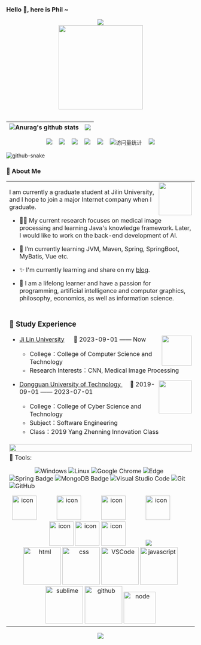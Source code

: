 ### Hello 👋, here is Phil ~
<div align="center">

  <!-- dynamic typing effect 动态打字效果 -->
  <div>
    <a href="https://blog.csdn.net/m0_46335449">
      <img src="https://readme-typing-svg.demolab.com?font=Fira+Code&pause=1000&width=435&lines=I'm Phil, welcome here!&center=true&size=27" />
    </a>
  </div>

  <!-- knock code pictures 敲代码的图片 -->
  <picture>
    <source media="(prefers-color-scheme: dark)" srcset="https://cdn.jsdelivr.net/gh/Wang-Phil/Wang-Phil/assets/images/coding.gif" />
    <source media="(prefers-color-scheme: light)" srcset="https://cdn.jsdelivr.net/gh/Wang-Phil/Wang-Phil/assets/images/developer.svg" height="225px" />
    <img src="https://cdn.jsdelivr.net/gh/Wang-Phil/Wang-Phil/assets/images/coding.gif" />
  </picture>

  <!-- for beauty 留个空行好看点 -->
  <div>&nbsp;</div>

<!-- 个人信息统计 -->
  | <img align="center" src="https://github-readme-stats.vercel.app/api?username=Wang-Phil&show_icons=true&include_all_commits=true&theme=buefy&hide_border=true" alt="Anurag's github stats" /> | <img align="center" src="https://github-readme-stats.vercel.app/api/top-langs/?username=Wang-Phil&layout=compact&theme=buefy&hide_border=true" /> |
| ------------- | ------------- |

  <!-- profile logo 个人资料徽标 -->
  <div>
        <a href="https://blog.csdn.net/m0_46335449"><img src="https://img.shields.io/badge/Website-博客-green" /></a>&emsp;
    <a href="https://twitter.com/Phil_Wang66"><img src="https://img.shields.io/badge/Twitter-推特-blue" /></a>&emsp;
    <a href="https://www.youtube.com/@Wang Phil"><img src="https://img.shields.io/badge/YouTube-油管-c32136" /></a>&emsp;
    <a href="https://www.zhihu.com/people/wu-jin-zhi-zhan-20"><img src="https://img.shields.io/badge/zhihu-知乎-blue" /></a>&emsp;
    <a href="https://space.bilibili.com/476624719/"><img src="https://img.shields.io/badge/Bilibili-B站-ff69b4" /></a>&emsp;
    <!-- visitor -->
    <img src="https://komarev.com/ghpvc/?username=Wang-Phil&label=Views&color=0e75b6&style=flat" alt="访问量统计" />&emsp;
    <!-- wakatime -->    
    <a href="https://wakatime.com/@Wang-Phil"><img src="https://wakatime.com/badge/user/42d0678c-368b-448b-9a77-5d21c5b55352.svg" /></a>

  </div>
</div>

<br>

  <!-- Snake Code Contribution Map 贪吃蛇代码贡献图 -->
  <picture>
    <source media="(prefers-color-scheme: dark)" srcset="https://cdn.jsdelivr.net/gh/Wang-Phil/Wang-Phil/profile-snake-contrib/github-contribution-grid-snake-dark1.svg" />
    <source media="(prefers-color-scheme: light)" srcset="https://cdn.jsdelivr.net/gh/Wang-Phil/Wang-Phil/profile-snake-contrib/github-contribution-grid-snake1.svg" />
    <img alt="github-snake" src="https://cdn.jsdelivr.net/gh/Wang-Phil/Wang-Phil/profile-snake-contrib/github-contribution-grid-snake-dark1.svg" />
  </picture>


### 🤺 About Me

<table>
  
<tr><td>

<img align="right" width="88" src="https://cdn.jsdelivr.net/gh/Wang-Phil/Wang-Phil/assets/images/computer.png" />

I am currently a graduate student at Jilin University, and I hope to join a major Internet company when I graduate.

- 🧑‍💼 My current research focuses on medical image processing and learning Java's knowledge framework. Later, I would like to work on the back-end development of AI.

- 🌱 I’m currently learning JVM, Maven, Spring, SpringBoot, MyBatis, Vue etc. 

- ✨ I'm currently learning and share on my [blog](https://blog.csdn.net/m0_46335449).

- 🤔 I am a lifelong learner and have a passion for programming, artificial intelligence and computer graphics, philosophy, economics, as well as information science.

</td></tr>

<tr><td>

### 🏢 Study Experience

<img align="right" width="80" src="https://cdn.jsdelivr.net/gh/Wang-Phil/Wang-Phil/assets/images/jd-xhh.jpg" />

- [Ji Lin University](https://www.jlu.edu.cn/) &emsp; 📌 2023-09-01 —— Now

  - College：College of Computer Science and Technology
  - Research Interests：CNN, Medical Image Processing

<img align="right" width="88" src="https://cdn.jsdelivr.net/gh/Wang-Phil/Wang-Phil/assets/images/dglg-xhh.jpg" />

- [Dongguan University of Technology ](https://www.dgut.edu.cn/) &emsp; 📌 2019-09-01 —— 2023-07-01

  - College：College of Cyber Science and Technology
  - Subject：Software Engineering
  - Class：2019 Yang Zhenning Innovation Class

</td></tr>

  <tr>
    <td>
     <img width="100%" src="https://cdn.jsdelivr.net/gh/Wang-Phil/Wang-Phil/github-metrics/metricslist.svg">
    </td>
  </tr>


  <tr><td>
🧰 Tools:

&emsp;&emsp;&emsp;&emsp;
![Windows](https://img.shields.io/badge/Windows-0078D6?style=flat-square&logo=windows&logoColor=white)
![Linux](https://img.shields.io/badge/Linux-FCC624?style=style=flat-square&logo=linux&logoColor=black)
![Google Chrome](https://img.shields.io/badge/Chrome-4285F4?style=flat-square&logo=GoogleChrome&logoColor=white)
![Edge](https://img.shields.io/badge/Edge-0078D7?style=flat-square&logo=Microsoft-edge&logoColor=white)
![Spring Badge](https://img.shields.io/badge/Spring-6DB33F?logo=spring&logoColor=fff&style=flat)
![MongoDB Badge](https://img.shields.io/badge/MongoDB-47A248?logo=mongodb&logoColor=fff&style=flat)
![Visual Studio Code](https://img.shields.io/badge/-Visual%20Studio%20Code-007ACC?style=flat-square&logo=Visual%20Studio%20Code&logoColor=fff)
![Git](https://img.shields.io/badge/-Git-FCC624?style=flat-square&logo=git)
![GitHub](https://img.shields.io/badge/-GitHub-pink?style=flat-square&logo=github)


<!-- svg -->
<div align="center">
  <img src="https://techstack-generator.vercel.app/kubernetes-icon.svg" alt="icon" width="65" style="width: 65px; height: 65px; margin-right: 50px; margin-bottom: 0px;" />
  <img src="https://techstack-generator.vercel.app/js-icon.svg" alt="icon" width="65" style="width: 65px; height: 65px; margin-right: 50px; margin-bottom: 0px;" />
  <img src="https://techstack-generator.vercel.app/mysql-icon.svg" alt="icon" width="65" style="width: 65px; height: 65px; margin-right: 50px; margin-bottom: 0px;" />
  <img src="https://techstack-generator.vercel.app/docker-icon.svg" alt="icon" width="65" style="width: 65px; height: 65px; margin-right: 50px; margin-bottom: 0px;" /> 
  <img src="https://techstack-generator.vercel.app/java-icon.svg" alt="icon" width="65" style="width: 65px; height: 65px; margin-right: 0px; margin-bottom: 0px;" />
  <img src="https://techstack-generator.vercel.app/eslint-icon.svg" alt="icon" width="65" style="width: 65px; height: 65px; margin-right: 0px; margin-bottom: 0px;" />
  <img src="https://techstack-generator.vercel.app/nginx-icon.svg" alt="icon" width="65" style="width: 65px; height: 65px; margin-right: 50px; margin-bottom: 0px;" />
  <img src="https://skillicons.dev/icons?i=c,cpp,mongodb,idea,git" /><br>
</div>

<!-- Gif -->
<div align="center">
  <img alt-"html5" src="https://media.giphy.com/media/XAxylRMCdpbEWUAvr8/giphy.gif" width="100" title="html">
  <img alt="css" src="https://media.giphy.com/media/fsEaZldNC8A1PJ3mwp/giphy.gif" width="100" title="css">
  <img alt="VSCode" src="https://i.giphy.com/media/IdyAQJVN2kVPNUrojM/200.webp" width="100" title="vscode">
  <img alt="javascript" src="https://media3.giphy.com/media/ln7z2eWriiQAllfVcn/200w.webp" width="100" title="javascript">
  <img alt="sublime" src="https://media.giphy.com/media/jnDKffgCfGYOp6cMTK/giphy.gif" width="100" title="sublime">
  <img alt="github" src="https://i.giphy.com/media/KzJkzjggfGN5Py6nkT/200.webp" width="100" title="github">
  <img alt="node" src="https://media.giphy.com/media/kdFc8fubgS31b8DsVu/giphy.gif" width="85" title="node">
</div>
</td></tr>

</table>

  <div align="center">
    <img src="https://cdn.jsdelivr.net/gh/Wang-Phil/Wang-Phil/assets/images/icon.png" />
  </div>


</div>